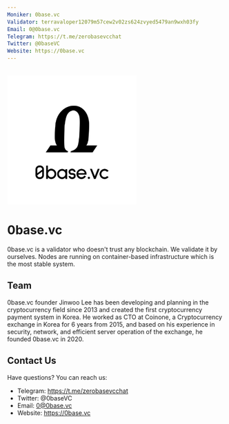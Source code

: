 ```yaml
---
Moniker: 0base.vc
Validator: terravaloper12079m57cew2v02zs624zvyed5479an9wxh03fy
Email: 0@0base.vc
Telegram: https://t.me/zerobasevcchat
Twitter: @0baseVC
Website: https://0base.vc
---
```


<br>

<img src="logo.jpg" width="300">

# 0base.vc

0base.vc is a validator who doesn't trust any blockchain. We validate it by ourselves.
Nodes are running on container-based infrastructure which is the most stable system.


## Team
0base.vc founder Jinwoo Lee has been developing and planning in the cryptocurrency field since 2013 and created the first cryptocurrency payment system in Korea.
He worked as CTO at Coinone, a Cryptocurrency exchange in Korea for 6 years from 2015, and based on his experience in security, network, and efficient server operation of the exchange, he founded 0base.vc in 2020.

## Contact Us

Have questions? You can reach us:

- Telegram: https://t.me/zerobasevcchat
- Twitter: @0baseVC
- Email: 0@0base.vc
- Website: https://0base.vc
